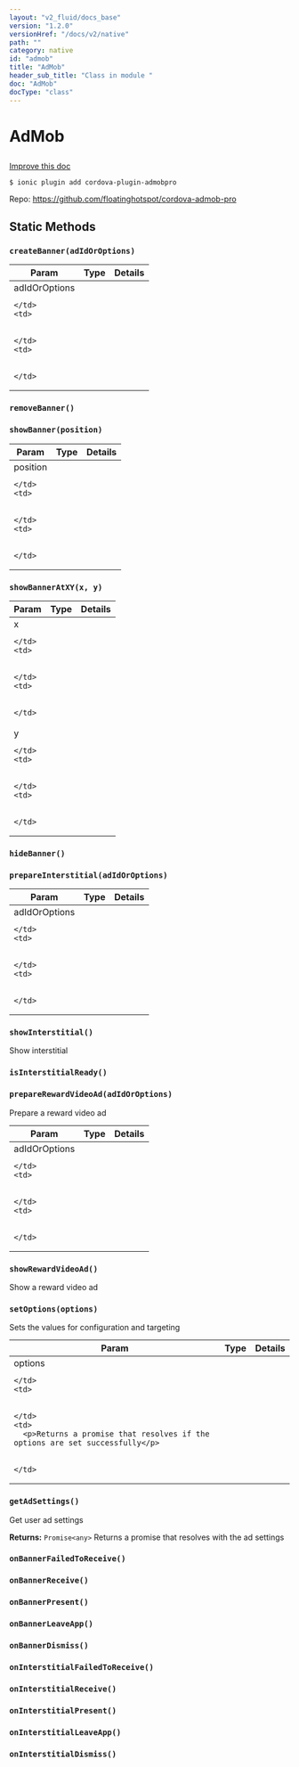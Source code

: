 ```yaml
---
layout: "v2_fluid/docs_base"
version: "1.2.0"
versionHref: "/docs/v2/native"
path: ""
category: native
id: "admob"
title: "AdMob"
header_sub_title: "Class in module "
doc: "AdMob"
docType: "class"
---
```









<h1 class="api-title">

  
  AdMob
  

  

  

</h1>

<a class="improve-v2-docs" href='http://github.com/driftyco/ionic-native/edit/master//home/ubuntu/ionic-native/src/plugins/admob.ts#L1'>
  Improve this doc
</a>





<!-- decorators -->


<pre><code>$ ionic plugin add cordova-plugin-admobpro</code></pre>
<p>Repo:
  <a href="https://github.com/floatinghotspot/cordova-admob-pro">
    https://github.com/floatinghotspot/cordova-admob-pro
  </a>
</p>

<!-- description -->




<!-- @usage tag -->


<!-- @property tags -->
<h2>Static Methods</h2>
<div id="createBanner"></div>
<h3><code>createBanner(adIdOrOptions)</code>

</h3>




<table class="table param-table" style="margin:0;">
  <thead>
  <tr>
    <th>Param</th>
    <th>Type</th>
    <th>Details</th>
  </tr>
  </thead>
  <tbody>
  
  <tr>
    <td>
      adIdOrOptions
      
      
    </td>
    <td>
      

    </td>
    <td>
      
      
    </td>
  </tr>
  
  </tbody>
</table>







<div id="removeBanner"></div>
<h3><code>removeBanner()</code>

</h3>














<div id="showBanner"></div>
<h3><code>showBanner(position)</code>

</h3>






<table class="table param-table" style="margin:0;">
  <thead>
  <tr>
    <th>Param</th>
    <th>Type</th>
    <th>Details</th>
  </tr>
  </thead>
  <tbody>
  
  <tr>
    <td>
      position
      
      
    </td>
    <td>
      

    </td>
    <td>
      
      
    </td>
  </tr>
  
  </tbody>
</table>







<div id="showBannerAtXY"></div>
<h3><code>showBannerAtXY(x,&nbsp;y)</code>

</h3>






<table class="table param-table" style="margin:0;">
  <thead>
  <tr>
    <th>Param</th>
    <th>Type</th>
    <th>Details</th>
  </tr>
  </thead>
  <tbody>
  
  <tr>
    <td>
      x
      
      
    </td>
    <td>
      

    </td>
    <td>
      
      
    </td>
  </tr>
  
  <tr>
    <td>
      y
      
      
    </td>
    <td>
      

    </td>
    <td>
      
      
    </td>
  </tr>
  
  </tbody>
</table>







<div id="hideBanner"></div>
<h3><code>hideBanner()</code>

</h3>














<div id="prepareInterstitial"></div>
<h3><code>prepareInterstitial(adIdOrOptions)</code>

</h3>




<table class="table param-table" style="margin:0;">
  <thead>
  <tr>
    <th>Param</th>
    <th>Type</th>
    <th>Details</th>
  </tr>
  </thead>
  <tbody>
  
  <tr>
    <td>
      adIdOrOptions
      
      
    </td>
    <td>
      

    </td>
    <td>
      
      
    </td>
  </tr>
  
  </tbody>
</table>







<div id="showInterstitial"></div>
<h3><code>showInterstitial()</code>

</h3>



Show interstitial










<div id="isInterstitialReady"></div>
<h3><code>isInterstitialReady()</code>

</h3>












<div id="prepareRewardVideoAd"></div>
<h3><code>prepareRewardVideoAd(adIdOrOptions)</code>

</h3>

Prepare a reward video ad


<table class="table param-table" style="margin:0;">
  <thead>
  <tr>
    <th>Param</th>
    <th>Type</th>
    <th>Details</th>
  </tr>
  </thead>
  <tbody>
  
  <tr>
    <td>
      adIdOrOptions
      
      
    </td>
    <td>
      

    </td>
    <td>
      
      
    </td>
  </tr>
  
  </tbody>
</table>







<div id="showRewardVideoAd"></div>
<h3><code>showRewardVideoAd()</code>

</h3>



Show a reward video ad










<div id="setOptions"></div>
<h3><code>setOptions(options)</code>

</h3>

Sets the values for configuration and targeting


<table class="table param-table" style="margin:0;">
  <thead>
  <tr>
    <th>Param</th>
    <th>Type</th>
    <th>Details</th>
  </tr>
  </thead>
  <tbody>
  
  <tr>
    <td>
      options
      
      
    </td>
    <td>
      

    </td>
    <td>
      <p>Returns a promise that resolves if the options are set successfully</p>

      
    </td>
  </tr>
  
  </tbody>
</table>







<div id="getAdSettings"></div>
<h3><code>getAdSettings()</code>

</h3>

Get user ad settings






<div class="return-value" markdown="1">
  <i class="icon ion-arrow-return-left"></i>
  <b>Returns:</b> 
<code>Promise&lt;any&gt;</code> Returns a promise that resolves with the ad settings
</div>



<div id="onBannerFailedToReceive"></div>
<h3><code>onBannerFailedToReceive()</code>

</h3>













<div id="onBannerReceive"></div>
<h3><code>onBannerReceive()</code>

</h3>













<div id="onBannerPresent"></div>
<h3><code>onBannerPresent()</code>

</h3>













<div id="onBannerLeaveApp"></div>
<h3><code>onBannerLeaveApp()</code>

</h3>













<div id="onBannerDismiss"></div>
<h3><code>onBannerDismiss()</code>

</h3>













<div id="onInterstitialFailedToReceive"></div>
<h3><code>onInterstitialFailedToReceive()</code>

</h3>













<div id="onInterstitialReceive"></div>
<h3><code>onInterstitialReceive()</code>

</h3>













<div id="onInterstitialPresent"></div>
<h3><code>onInterstitialPresent()</code>

</h3>













<div id="onInterstitialLeaveApp"></div>
<h3><code>onInterstitialLeaveApp()</code>

</h3>













<div id="onInterstitialDismiss"></div>
<h3><code>onInterstitialDismiss()</code>

</h3>














<!-- methods on the class --><!-- related link --><!-- end content block -->


<!-- end body block -->

